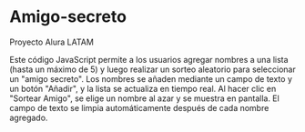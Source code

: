 # Amigo-secreto
Proyecto Alura LATAM


Este código JavaScript permite a los usuarios agregar nombres a una lista (hasta un máximo de 5) y luego realizar un sorteo aleatorio para seleccionar un "amigo secreto". Los nombres se añaden mediante un campo de texto y un botón "Añadir", y la lista se actualiza en tiempo real. Al hacer clic en "Sortear Amigo", se elige un nombre al azar y se muestra en pantalla. El campo de texto se limpia automáticamente después de cada nombre agregado.
